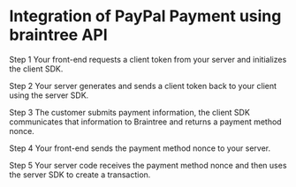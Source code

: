 # Integration of PayPal Payment using braintree API

Step 1
Your front-end requests a client token from your server and initializes the client SDK.

Step 2
Your server generates and sends a client token back to your client using the server SDK.

Step 3
The customer submits payment information, the client SDK communicates that information to Braintree and returns a payment method nonce.

Step 4
Your front-end sends the payment method nonce to your server.

Step 5
Your server code receives the payment method nonce and then uses the server SDK to create a transaction.